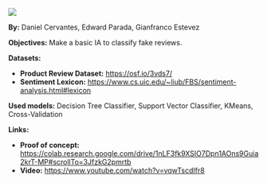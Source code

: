 
![](https://i.imgur.com/EHr3rco.png)

**By:** Daniel Cervantes, Edward Parada, Gianfranco Estevez

**Objectives:** Make a basic IA to classify fake reviews.

**Datasets:**
- **Product Review Dataset:** https://osf.io/3vds7/
- **Sentiment Lexicon:** https://www.cs.uic.edu/~liub/FBS/sentiment-analysis.html#lexicon

**Used models:** Decision Tree Classifier, Support Vector Classifier, KMeans, Cross-Validation

**Links:**
- **Proof of concept:** https://colab.research.google.com/drive/1nLF3fk9XSIO7Dpn1AOns9Guia2krT-MP#scrollTo=3JfzkG2pmrtb
- **Video:** https://www.youtube.com/watch?v=vqwTscdIfr8
